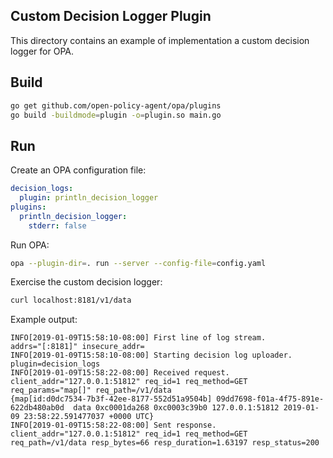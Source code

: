 ## Custom Decision Logger Plugin

This directory contains an example of implementation a custom decision
logger for OPA.

## Build

```bash
go get github.com/open-policy-agent/opa/plugins
go build -buildmode=plugin -o=plugin.so main.go
```

## Run

Create an OPA configuration file:

```yaml
decision_logs:
  plugin: println_decision_logger
plugins:
  println_decision_logger:
    stderr: false
```

Run OPA:

```bash
opa --plugin-dir=. run --server --config-file=config.yaml
```

Exercise the custom decision logger:

```bash
curl localhost:8181/v1/data
```

Example output:

```
INFO[2019-01-09T15:58:10-08:00] First line of log stream.                     addrs="[:8181]" insecure_addr=
INFO[2019-01-09T15:58:10-08:00] Starting decision log uploader.               plugin=decision_logs
INFO[2019-01-09T15:58:22-08:00] Received request.                             client_addr="127.0.0.1:51812" req_id=1 req_method=GET req_params="map[]" req_path=/v1/data
{map[id:d0dc7534-7b3f-42ee-8177-552d51a9504b] 09dd7698-f01a-4f75-891e-622db480ab0d  data 0xc0001da268 0xc0003c39b0 127.0.0.1:51812 2019-01-09 23:58:22.591477037 +0000 UTC}
INFO[2019-01-09T15:58:22-08:00] Sent response.                                client_addr="127.0.0.1:51812" req_id=1 req_method=GET req_path=/v1/data resp_bytes=66 resp_duration=1.63197 resp_status=200
```
